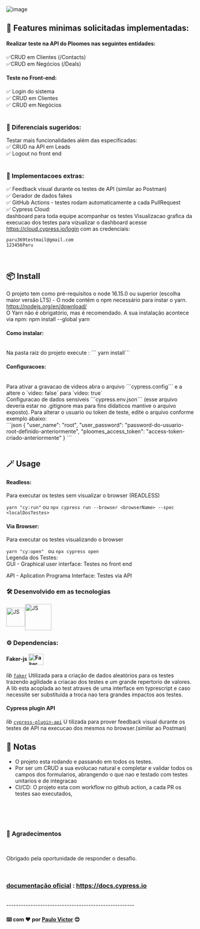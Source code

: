 

![image](https://user-images.githubusercontent.com/99094718/212387032-847cdb0f-fe50-469c-bcee-1b9ba5b1915c.png)



## 📌 Features minimas solicitadas implementadas:

#### Realizar teste na API do Ploomes nas seguintes entidades:
✅CRUD em Clientes (/Contacts)<br>
✅CRUD em Negócios (/Deals)<br>

#### Teste no Front-end: 
✅ Login do sistema<br>
✅ CRUD em Clientes<br>
✅ CRUD em Negócios<br>
<br>

### 📌 Diferenciais sugeridos:
Testar mais funcionalidades além das especificadas:<br>
✅ CRUD na API em Leads<br>
✅ Logout no front end<br>
<br>

### 📌 Implementacoes extras: 
✅ Feedback visual durante os testes de API (similar ao Postman)<br>
✅ Gerador de dados fakes<br>
✅ GitHub Actions - testes rodam automaticamente a cada PullRequest<br>
✅ Cypress Cloud: <br> dashboard para toda equipe acompanhar os testes
 Visualizacao grafica da execucao dos testes
para vizualizar o dashboard acesse https://cloud.cypress.io/login com as credenciais:
```
paru369testmail@gmail.com
123456Paru
```
<br>

##  📦 Install

O projeto tem como pré-requisitos o node 16.15.0 ou superior (escolha maior versão LTS) - O node contém o npm necessário para instar o yarn. https://nodejs.org/en/download/
<br>O Yarn não é obrigatório, mas é recomendado. A sua instalação acontece via npm: npm install --global yarn
<br>

####  Como instalar:
<br>
Na pasta raiz do projeto execute : ``` yarn install```
<br>

#### Configuracoes:
<br>
Para ativar a gravacao de videos abra o arquivo ```cypress.config``` e a altere o `video: false` para `video: true`
<br>
Configuracao de dados sensiveis ```cypress.env.json``` (esse arquivo deveria estar no .gitignore mas para fins didaticos mantive o arquivo exposto). Para alterar o usuario ou token de teste, edite o arquivo conforme exemplo abaixo:
<br>
```json
{
    "user_name": "root",
    "user_password": "password-do-usuario-root-definido-anteriormente",
    "ploomes_access_token": "access-token-criado-anteriormente"
}
```
<br><br>

##  🪄 Usage

#### Readless:<br>
Para executar os testes sem visualizar o browser (READLESS)
    <br>
    
   ``` yarn "cy:run" ``` ou ```npx cypress run --browser <browserName> --spec <localDosTestes> ```
   <br>

#### Via Browser:<br>
Para executar os testes visualizando o browser
<br>

``` yarn "cy:open"  ``` ou  ```npx cypress open ```
<br>
Legenda dos Testes:<br>
GUI - Graphical user interface: Testes no front end

API - Aplication Programa Interface: Testes via API
<br>

###  🛠️ Desenvolvido em as tecnologias
<img align="center" alt="JS" height="50" width="50" src="https://cdn.worldvectorlogo.com/logos/javascript-1.svg"><img align="center" alt="JS" height="70" width="70" src="https://www.cypress.io/images/layouts/shared/navbar-brand.svg">

### ⚙️ Dependencias:

#### Faker-js  <img align="center" alt="Faker" height="30" width="40" src="https://raw.githubusercontent.com/faker-js/faker/HEAD/docs/public/logo.svg">
_lib_ [`faker`](https://www.npmjs.com/package/@faker-js/faker) Utilizada para a criação de dados aleatórios para os testes trazendo agilidade a criacao dos testes e um grande repertorio de valores.
 A lib esta acoplada ao test atraves de uma interface em typrescript e caso necessite ser substituida a troca nao tera grandes impactos aos testes.

#### Cypress plugin API 
 
_lib_ [`cypress-plugin-api`](https://www.npmjs.com/package/cypress-plugin-api) U
tilizada para prover feedback visual durante os testes de API na execucao dos mesmos no browser.(similar ao Postman)

##  📝 Notas

- O projeto esta rodando e passando em todos os testes. 
- Por ser um CRUD a sua evolucao natural e completar e validar todos os campos dos formularios, abrangendo o que nao e testado com testes unitarios e de integracao
- CI/CD: O projeto esta com workflow no github action, a cada PR os testes sao executados, 

<br><br><br>

###  🎁 Agradecimentos
<br>

Obrigado pela oportunidade de responder o desafio.

<br>

### [documentação oficial](https://docs.cypress.io) : https://docs.cypress.io

<br>
-----------------------------------------------------

####  ⌨️ com ❤️ por [Paulo Victor](https://gist.github.com/Paru369) 😊
